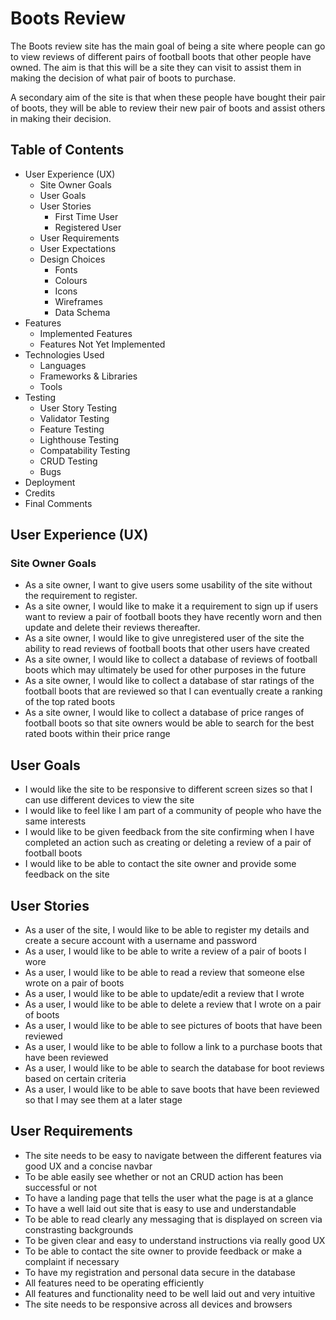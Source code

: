 # Boots Review 

The Boots review site has the main goal of being a site where people can go to view reviews of different pairs of football boots that other people have owned. The aim is that this will be a site they can visit to assist them in making the decision of what pair of boots to purchase. 

A secondary aim of the site is that when these people have bought their pair of boots, they will be able to review their new pair of boots and assist others in making their decision. 

## Table of Contents
* User Experience (UX)
    * Site Owner Goals
    * User Goals
    * User Stories
        * First Time User
        * Registered User
    * User Requirements
    * User Expectations
    * Design Choices
        * Fonts
        * Colours
        * Icons
        * Wireframes
        * Data Schema 
* Features
    * Implemented Features
    * Features Not Yet Implemented
* Technologies Used
    * Languages
    * Frameworks & Libraries
    * Tools
* Testing
    * User Story Testing
    * Validator Testing 
    * Feature Testing 
    * Lighthouse Testing
    * Compatability Testing
    * CRUD Testing
    * Bugs
* Deployment
* Credits
* Final Comments

## User Experience (UX)

### Site Owner Goals
* As a site owner, I want to give users some usability of the site without the requirement to register.
* As a site owner, I would like to make it a requirement to sign up if users want to review a pair of football boots they have recently worn and then update and delete their reviews thereafter. 
* As a site owner, I would like to give unregistered user of the site the ability to read reviews of football boots that other users have created
* As a site owner, I would like to collect a database of reviews of football boots which may ultimately be used for other purposes in the future
* As a site owner, I would like to collect a database of star ratings of the football boots that are reviewed so that I can eventually create a ranking of the top rated boots
* As a site owner, I would like to collect a database of price ranges of football boots so that site owners would be able to search for the best rated boots within their price range

## User Goals
* I would like the site to be responsive to different screen sizes so that I can use different devices to view the site
* I would like to feel like I am part of a community of people who have the same interests
* I would like to be given feedback from the site confirming when I have completed an action such as creating or deleting a review of a pair of football boots
* I would like to be able to contact the site owner and provide some feedback on the site

## User Stories
* As a user of the site, I would like to be able to register my details and create a secure account with a username and password
* As a user, I would like to be able to write a review of a pair of boots I wore
* As a user, I would like to be able to read a review that someone else wrote on a pair of boots
* As a user, I would like to be able to update/edit a review that I wrote
* As a user, I would like to be able to delete a review that I wrote on a pair of boots
* As a user, I would like to be able to see pictures of boots that have been reviewed
* As a user, I would like to be able to follow a link to a purchase boots that have been reviewed
* As a user, I would like to be able to search the database for boot reviews based on certain criteria
* As a user, I would like to be able to save boots that have been reviewed so that I may see them at a later stage

## User Requirements
* The site needs to be easy to navigate between the different features via good UX and a concise navbar
* To be able easily see whether or not an CRUD action has been successful or not
* To have a landing page that tells the user what the page is at a glance
* To have a well laid out site that is easy to use and understandable
* To be able to read clearly any messaging that is displayed on screen via constrasting backgrounds
* To be given clear and easy to understand instructions via really good UX
* To be able to contact the site owner to provide feedback or make a complaint if necessary
* To have my registration and personal data secure in the database
* All features need to be operating efficiently
* All features and functionality need to be well laid out and very intuitive
* The site needs to be responsive across all devices and browsers
